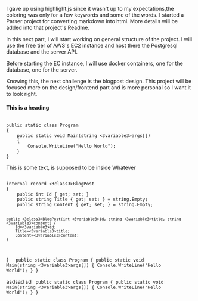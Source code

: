 I gave up using highlight.js since it wasn't up to my expectations,the coloring was only for a few keywords and some of the words.
I started a Parser project for converting markdown into html. More details will be added into that project's Readme. 

In this next part, I will start working on general structure of the project. 
I will use the free tier of AWS's EC2 instance and host there the Postgresql database and the server API.

Before starting the EC instance, I will use docker containers, one for the database, one for the server. 

Knowing this, the next challenge is the blogpost design.
This project will be focused more on the design/frontend part and is more personal so I want it to look right.

#### This is a heading

<code>
public static class Program
{
	public static void Main(string <3variable3>args[])
	{
		Console.WriteLine("Hello World");
	}
}
</code>
 
This is some text, is supposed to be inside
Whatever

<code>
internal record <3class3>BlogPost
{
    public int Id { get; set; }
    public string Title { get; set; } = string.Empty;
    public string Content { get; set; } = string.Empty;

    public <3class3>BlogPost(int <3variable3>id, string <3variable3>title, string <3variable3>content) {
        Id=<3variable3>id;
        Title=<3variable3>title;
        Content=<3variable3>content;
    }
}
</code>
<code>
public static class Program
{
	public static void Main(string <3variable3>args[])
	{
		Console.WriteLine("Hello World");
	}
}
</code>

asdsad
sd
<code>
public static class Program
{
	public static void Main(string <3variable3>args[])
	{
		Console.WriteLine("Hello World");
	}
}
</code>
